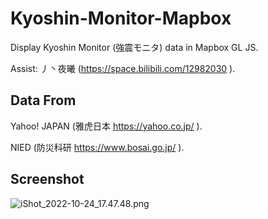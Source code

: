 # Kyoshin-Monitor-Mapbox
Display Kyoshin Monitor (強震モニタ) data in Mapbox GL JS.

Assist: 丿丶夜曦 (https://space.bilibili.com/12982030 ).

## Data From
Yahoo! JAPAN (雅虎日本 https://yahoo.co.jp/ ).

NIED (防災科研 https://www.bosai.go.jp/ ).

## Screenshot
![iShot_2022-10-24_17.47.48.png](https://s2.loli.net/2022/10/24/BIJWEqhmZUMcyuT.png)
